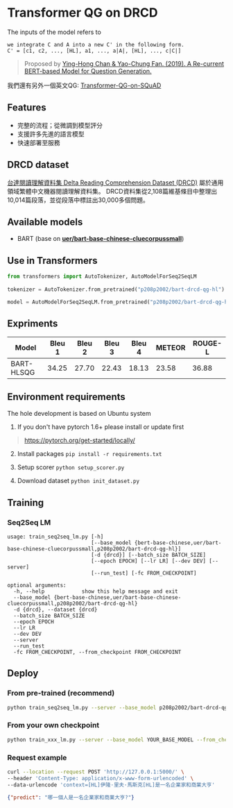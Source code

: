 # Transformer QG on DRCD
The inputs of the model refers to 
```
we integrate C and A into a new C' in the following form.
C' = [c1, c2, ..., [HL], a1, ..., a|A|, [HL], ..., c|C|]
```
> Proposed by [Ying-Hong Chan & Yao-Chung Fan. (2019). A Re-current BERT-based Model for Question Generation.](https://www.aclweb.org/anthology/D19-5821/)

我們還有另外一個英文QG: [Transformer-QG-on-SQuAD](https://github.com/p208p2002/Transformer-QG-on-SQuAD)

## Features
- 完整的流程；從微調到模型評分
- 支援許多先進的語言模型
- 快速部署至服務

## DRCD dataset
[台達閱讀理解資料集 Delta Reading Comprehension Dataset (DRCD)](https://github.com/DRCKnowledgeTeam/DRCD) 屬於通用領域繁體中文機器閱讀理解資料集。 DRCD資料集從2,108篇維基條目中整理出10,014篇段落，並從段落中標註出30,000多個問題。

## Available models
- BART (base on **[uer/bart-base-chinese-cluecorpussmall](https://huggingface.co/uer/bart-base-chinese-cluecorpussmall)**)

## Use in Transformers
```python
from transformers import AutoTokenizer, AutoModelForSeq2SeqLM
  
tokenizer = AutoTokenizer.from_pretrained("p208p2002/bart-drcd-qg-hl")

model = AutoModelForSeq2SeqLM.from_pretrained("p208p2002/bart-drcd-qg-hl")
```

## Expriments
Model             |Bleu 1|Bleu 2|Bleu 3|Bleu 4|METEOR|ROUGE-L|
------------------|------|------|------|------|------|-------|
BART-HLSQG        |34.25 |27.70 |22.43 |18.13 |23.58 |36.88  |

## Environment requirements
The hole development is based on Ubuntu system

1. If you don't have pytorch 1.6+ please install or update first
> https://pytorch.org/get-started/locally/

2. Install packages `pip install -r requirements.txt`

3. Setup scorer `python setup_scorer.py`

5. Download dataset `python init_dataset.py`

## Training
### Seq2Seq LM
```
usage: train_seq2seq_lm.py [-h]
                           [--base_model {bert-base-chinese,uer/bart-base-chinese-cluecorpussmall,p208p2002/bart-drcd-qg-hl}]
                           [-d {drcd}] [--batch_size BATCH_SIZE]
                           [--epoch EPOCH] [--lr LR] [--dev DEV] [--server]
                           [--run_test] [-fc FROM_CHECKPOINT]

optional arguments:
  -h, --help            show this help message and exit
  --base_model {bert-base-chinese,uer/bart-base-chinese-cluecorpussmall,p208p2002/bart-drcd-qg-hl}
  -d {drcd}, --dataset {drcd}
  --batch_size BATCH_SIZE
  --epoch EPOCH
  --lr LR
  --dev DEV
  --server
  --run_test
  -fc FROM_CHECKPOINT, --from_checkpoint FROM_CHECKPOINT
```

## Deploy
### From pre-trained (recommend)
```sh
python train_seq2seq_lm.py --server --base_model p208p2002/bart-drcd-qg-hl
```
### From your own checkpoint
```sh
python train_xxx_lm.py --server --base_model YOUR_BASE_MODEL --from_checkpoint FROM_CHECKPOINT
```
### Request example
```sh
curl --location --request POST 'http://127.0.0.1:5000/' \
--header 'Content-Type: application/x-www-form-urlencoded' \
--data-urlencode 'context=[HL]伊隆·里夫·馬斯克[HL]是一名企業家和商業大亨'
```
```json
{"predict": "哪一個人是一名企業家和商業大亨?"}
```

